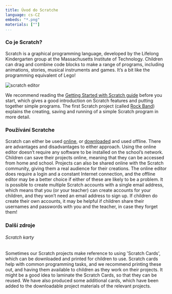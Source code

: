 ```yaml
---
title: Úvod do Scratche
language: cs-CZ
embeds: "*.png"
materials: [""]
...
```


### Co je Scratch?

Scratch is a graphical programming language, developed by the Lifelong Kindergarten group at the Massachusetts Institute of Technology. Children can drag and combine code blocks to make a range of programs, including animations, stories, musical instruments and games. It’s a bit like the programming equivalent of Lego!

![scratch editor](01/scratch-editor.png)

We recommend reading the [Getting Started with Scratch guide](http://scratch.mit.edu/scratchr2/static/__1371843055__/pdfs/help/ScratchGetStarted_beta_draft_Jan2013.pdf) before you start, which gives a good introduction on Scratch features and putting together simple programs. The first Scratch project (called [Rock Band](http://jumpto.cc/rockband)) explains the creating, saving and running of a simple Scratch program in more detail.

### Používání Scratche

Scratch can either be used [online](http://jumpto.cc/scr-on), or [downloaded](http://jumpto.cc/scr-off) and used offline.  There are advantages and disadvantages to either approach. Using the online editor doesn’t require any software to be installed on the school’s network. Children can save their projects online, meaning that they can be accessed from home and school. Projects can also be shared online with the Scratch community, giving them a real audience for their creations. The online editor does require a login and a constant Internet connection, and the offline editor may be a better choice if either of these are likely to be a problem. It is possible to create multiple Scratch accounts with a single email address, which means that you (or your teacher) can create accounts for your children, and they won’t need an email address to sign up. If children do create their own accounts, it may be helpful if children share their usernames and passwords with you and the teacher, in case they forget them!

### Další zdroje

###### Scratch karty

Sometimes our Scratch projects make reference to using 'Scratch Cards', which can be downloaded and printed for children to use. Scratch cards help with common programming tasks, and we recommend printing these out, and having them available to children as they work on their projects. It might be a good idea to laminate the Scratch Cards, so that they can be reused. We have also produced some additional cards, which have been added to the downloadable project materials of the relevant projects.

